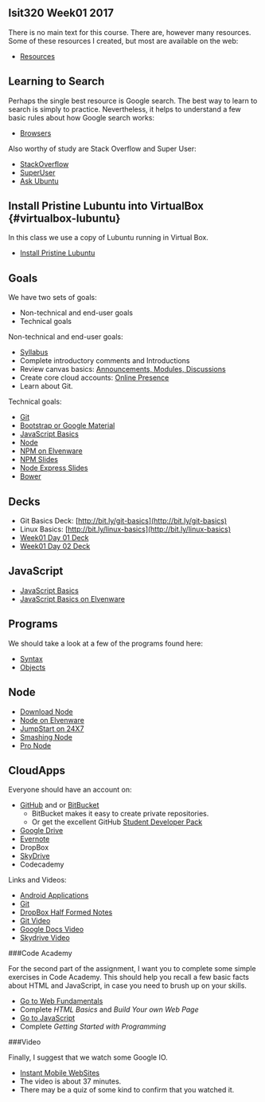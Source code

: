 ## Isit320 Week01 2017

There is no main text for this course. There are, however many resources. Some of these resources I created, but most are available on the web:

- [Resources](Isit320-Resources.html)

## Learning to Search

Perhaps the single best resource is Google search. The best way to learn to search is simply to practice. Nevertheless, it helps to understand a few basic rules about how Google search works:

- [Browsers][elf-browse]

Also worthy of study are Stack Overflow and Super User:

- [StackOverflow](https://stackoverflow.com/)
- [SuperUser](https://superuser.com/)
- [Ask Ubuntu](https://askubuntu.com/)

[elf-browse]: http://www.elvenware.com/charlie/development/cloud/Browsers.html

## Install Pristine Lubuntu into VirtualBox {#virtualbox-lubuntu}

In this class we use a copy of Lubuntu running in Virtual Box.

- [Install Pristine Lubuntu][pristine-lubuntu]

## Goals

We have two sets of goals:

- Non-technical and end-user goals
- Technical goals

Non-technical and end-user goals:

- [Syllabus](http://bit.ly/isit320-syllabus-2017)
- Complete introductory comments and Introductions
- Review canvas basics: [Announcements, Modules, Discussions](http://bit.ly/V6JECq)
- Create core cloud accounts: [Online Presence][online-presence]
- Learn about Git.

Technical goals:

- [Git](http://bit.ly/1b3r61o)
- [Bootstrap or Google Material][elf-boot]
- [JavaScript Basics](http://bit.ly/1gNA3ct)
- [Node][elf-node]
- [NPM on Elvenware][elven-npm]
- [NPM Slides](http://bit.ly/elf-npm)
- [Node Express Slides](http://bit.ly/JavaScriptNode)
- [Bower](http://bit.ly/elf-bower)

[elven-npm]: http://www.elvenware.com/charlie/development/web/JavaScript/NodeJs.html#npm-local-libraries
[online-presence]: http://www.ccalvert.net/books/CloudNotes/Assignments/OnlinePresence01.html
[elf-node]: http://www.elvenware.com/charlie/development/web/JavaScript/NodeJs.html
[elf-boot]: http://www.elvenware.com/charlie/development/web/CssGuide/Bootstrap.html

## Decks

- Git Basics Deck: [http://bit.ly/git-basics](http://bit.ly/git-basics)
- Linux Basics: [http://bit.ly/linux-basics](http://bit.ly/linux-basics)
- [Week01 Day 01 Deck](http://bit.ly/1gNIiFm)
- [Week01 Day 02 Deck](http://bit.ly/1b3qfOf)

## JavaScript

- [JavaScript Basics](http://bit.ly/OPDg3s)
- [JavaScript Basics on Elvenware](http://bit.ly/1gNAweH)

## Programs

We should take a look at a few of the programs found here:

- [Syntax](https://github.com/charliecalvert/JsObjects/tree/master/JavaScript/Syntax)
- [Objects](https://github.com/charliecalvert/JsObjects/tree/master/JavaScript/Objects)


## Node

- [Download Node](http://nodejs.org/)
- [Node on Elvenware](http://elvenware.com/charlie/development/web/JavaScript/NodeJs.html)
- [JumpStart on 24X7](http://library.books24x7.com.ezproxy.bellevuecollege.edu/toc.aspx?bkid=50176)
- [Smashing Node](http://library.books24x7.com.ezproxy.bellevuecollege.edu/toc.aspx?bookid=45126)
- [Pro Node](http://library.books24x7.com.ezproxy.bellevuecollege.edu/toc.aspx?bookid=46610)

## CloudApps


Everyone should have an account on:

- [GitHub](https://github.com/) and or [BitBucket](https://bitbucket.org/)
    - BitBucket makes it easy to create private repositories.
    - Or get the excellent GitHub [Student Developer Pack](https://education.github.com/pack)
- [Google Drive](http://www.elvenware.com/charlie/os/Android/AndroidApplications.html#googleDocs)
- [Evernote](http://www.elvenware.com/charlie/os/Android/AndroidApplications.html#evernote)
- DropBox
- [SkyDrive](http://www.elvenware.com/charlie/os/Android/AndroidApplications.html#microsoftSkyDrive)
- Codecademy

Links and Videos:

- [Android Applications](http://www.elvenware.com/charlie/os/Android/AndroidApplications.html)
- [Git](http://www.elvenware.com/charlie/development/cloud/Git.html)
- [DropBox Half Formed Notes](http://www.elvenware.com/charlie/development/cloud/DropBox.html)
- [Git Video](http://youtu.be/p1obmWF6Nks)
- [Google Docs Video](http://youtu.be/NMkTz3Rvgfo)
- [Skydrive Video](http://youtu.be/gMACtVIEV0A)

###Code Academy

For the second part of the assignment, I want you to complete some
simple exercises in Code Academy. This should help you recall a few
basic facts about HTML and JavaScript, in case you need to brush up
on your skills.

- [Go to Web Fundamentals](http://www.codecademy.com/tracks/web)
- Complete *HTML Basics* and *Build Your own Web Page*
- [Go to JavaScript](http://www.codecademy.com/tracks/javascript)
- Complete *Getting Started with Programming*

###Video

Finally, I suggest that we watch some Google IO.

- [Instant Mobile WebSites](https://developers.google.com/events/io/sessions/325128936)
- The video is about 37 minutes.
- There may be a quiz of some kind to confirm that you watched it.


[pristine-lubuntu]: http://www.ccalvert.net/books/CloudNotes/tips/InstallPristineLubuntu.html
